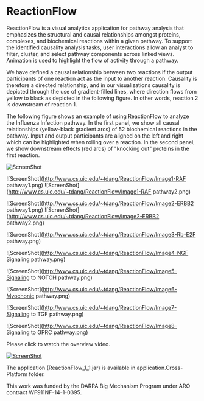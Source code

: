 ReactionFlow
=============
ReactionFlow is a visual analytics application for pathway analysis that emphasizes the structural and causal relationships amongst proteins, complexes, and biochemical reactions within a given pathway. To support the identified causality analysis tasks, user interactions allow an analyst to filter, cluster, and select pathway components across linked views. Animation is used to highlight the flow of activity through a pathway. 

We have defined a causal relationship between two reactions if the output participants of one reaction act as the input to another reaction. Causality is therefore a directed relationship, and in our visualizations causality is depicted through the use of gradient-filled lines, where direction flows from yellow to black as depicted in the following figure. In other words, reaction 2 is downstream of reaction 1.

The following figure shows an example of using ReactionFlow to analyze the Influenza Infection pathway. In the first panel, we show all causal relationships (yellow-black gradient arcs) of 52 biochemical reactions in the pathway. Input and output participants are aligned on the left and right which can be highlighted when rolling over a reaction. In the second panel, we show downstream effects (red arcs) of "knocking out" proteins in the first reaction.

![ScreenShot](http://www.cs.uic.edu/~tdang/ReactionFlow/TearserImage.png)

![ScreenShot](http://www.cs.uic.edu/~tdang/ReactionFlow/Image1-RAF pathway1.png)
![ScreenShot](http://www.cs.uic.edu/~tdang/ReactionFlow/Image1-RAF pathway2.png)

![ScreenShot](http://www.cs.uic.edu/~tdang/ReactionFlow/Image2-ERBB2 pathway1.png)
![ScreenShot](http://www.cs.uic.edu/~tdang/ReactionFlow/Image2-ERBB2 pathway2.png)

![ScreenShot](http://www.cs.uic.edu/~tdang/ReactionFlow/Image3-Rb-E2F pathway.png)

![ScreenShot](http://www.cs.uic.edu/~tdang/ReactionFlow/Image4-NGF Signaling pathway.png)

![ScreenShot](http://www.cs.uic.edu/~tdang/ReactionFlow/Image5-Signaling to NOTCH pathway.png)

![ScreenShot](http://www.cs.uic.edu/~tdang/ReactionFlow/Image6-Myochonic pathway.png)

![ScreenShot](http://www.cs.uic.edu/~tdang/ReactionFlow/Image7-Signaling to TGF pathway.png)

![ScreenShot](http://www.cs.uic.edu/~tdang/ReactionFlow/Image8-Signaling to GPRC pathway.png)


Please click to watch the overview video.

[![ScreenShot](http://www.cs.uic.edu/~tdang/ReactionFlow/TeaserVideo.png)](http://www.cs.uic.edu/~tdang/ReactionFlow/video.mp4)

The application (ReactionFlow_1_1.jar) is available in application.Cross-Platform folder.

This work was funded by the DARPA Big Mechanism Program under ARO contract WF911NF-14-1-0395.
